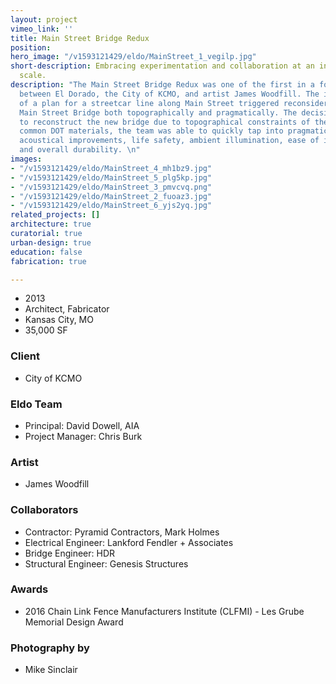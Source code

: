 ```yaml
---
layout: project
vimeo_link: ''
title: Main Street Bridge Redux
position: 
hero_image: "/v1593121429/eldo/MainStreet_1_vegilp.jpg"
short-description: Embracing experimentation and collaboration at an infrastructural
  scale.
description: "The Main Street Bridge Redux was one of the first in a four-part collaboration
  between El Dorado, the City of KCMO, and artist James Woodfill. The introduction
  of a plan for a streetcar line along Main Street triggered reconsideration of the
  Main Street Bridge both topographically and pragmatically. The decision was made
  to reconstruct the new bridge due to topographical constraints of the rails. Embracing
  common DOT materials, the team was able to quickly tap into pragmatic concerns including
  acoustical improvements, life safety, ambient illumination, ease of installation,
  and overall durability. \n"
images:
- "/v1593121429/eldo/MainStreet_4_mh1bz9.jpg"
- "/v1593121429/eldo/MainStreet_5_plg5kp.jpg"
- "/v1593121429/eldo/MainStreet_3_pmvcvq.png"
- "/v1593121429/eldo/MainStreet_2_fuoaz3.jpg"
- "/v1593121429/eldo/MainStreet_6_yjs2yq.jpg"
related_projects: []
architecture: true
curatorial: true
urban-design: true
education: false
fabrication: true

---
```

* 2013
* Architect, Fabricator
* Kansas City, MO
* 35,000 SF

### Client

* City of KCMO

### Eldo Team

* Principal: David Dowell, AIA
* Project Manager: Chris Burk

### Artist

* James Woodfill

### Collaborators

* Contractor: Pyramid Contractors, Mark Holmes
* Electrical Engineer: Lankford Fendler + Associates
* Bridge Engineer: HDR
* Structural Engineer: Genesis Structures

### Awards

* 2016 Chain Link Fence Manufacturers Institute (CLFMI) - Les Grube Memorial Design Award

### Photography by

* Mike Sinclair